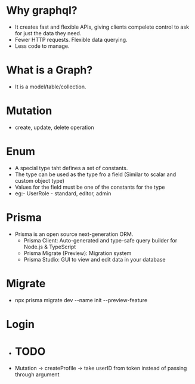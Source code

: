 # Why graphql?

- It creates fast and flexible APIs, giving clients compelete control to ask for just the data they need.
- Fewer HTTP requests. Flexible data querying.
- Less code to manage.

# What is a Graph?

- It is a model/table/collection.

# Mutation

- create, update, delete operation

# Enum

- A special type taht defines a set of constants.
- The type can be used as the type fro a field (Similar to scalar and custom object type)
- Values for the field must be one of the constants for the type
- eg:- UserRole - standard, editor, admin

# Prisma

- Prisma is an open source next-generation ORM.
  - Prisma Client: Auto-generated and type-safe query builder for Node.js & TypeScript
  - Prisma Migrate (Preview): Migration system
  - Prisma Studio: GUI to view and edit data in your database

# Migrate

- npx prisma migrate dev --name init --preview-feature

# Login

- <h1>TODO</h1>
- Mutation -> createProfile -> take userID from token instead of passing through argument
